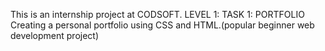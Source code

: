 This is an internship project at CODSOFT.
LEVEL 1: TASK 1: PORTFOLIO
Creating a personal portfolio using CSS and HTML.(popular beginner web development project)
